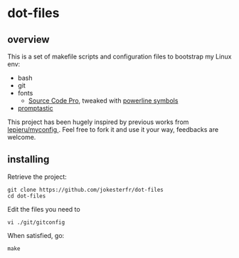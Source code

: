dot-files
=========

overview
--------

This is a set of makefile scripts and configuration files to bootstrap my Linux env:

* bash
* git
* fonts
	- [Source Code Pro](https://github.com/adobe-fonts/source-code-pro), tweaked with [powerline symbols](https://github.com/powerline/fonts/tree/master/SourceCodePro)
* [promptastic](https://github.com/nimiq/promptastic)

This project has been hugely inspired by previous works from [lepieru/myconfig
](https://github.com/lepieru/myconfig). Feel free to fork it and use it your way, feedbacks are welcome.

installing
----------

Retrieve the project:

    git clone https://github.com/jokesterfr/dot-files
    cd dot-files

Edit the files you need to

    vi ./git/gitconfig

When satisfied, go:
    
    make
